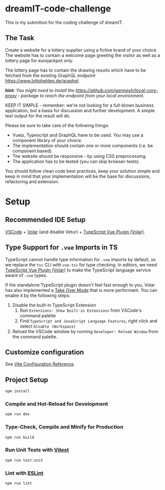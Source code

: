 # dreamIT-code-challenge

This is my submition for the coding challenge of dreamIT.

## The Task

Create a website for a lottery supplier using a fictive brand of your choice. The website has to contain a welcome page greeting the visitor as well as a lottery page for eurojackpot only.

The lottery page has to contain the drawing results which have to be fetched from the existing GraphQL endpoint https://www.lottohelden.de/graphql.

_**hint:** You might need to install the https://github.com/garmeeh/local-cors-proxy ‑ package to reach the endpoint from your local environment._

KEEP IT SIMPLE - remember: we're not looking for a full-blown business application, but a basis for discussion and further development. A simple text output for the result will do.

Please be sure to take care of the following things:

- Vuejs, Typescript and GraphQL have to be used. You may use a component library of your choice.
- The implementation should contain one or more components (i.e. be component based).
- The website should be responsive - by using CSS preprocessing.
- The application has to be tested (you can skip browser-tests).

You should follow clean code best practices, keep your solution simple and keep in mind that your implementation will be the base for discussions, refactoring and extension.

# Setup

## Recommended IDE Setup

[VSCode](https://code.visualstudio.com/) + [Volar](https://marketplace.visualstudio.com/items?itemName=Vue.volar) (and disable Vetur) + [TypeScript Vue Plugin (Volar)](https://marketplace.visualstudio.com/items?itemName=Vue.vscode-typescript-vue-plugin).

## Type Support for `.vue` Imports in TS

TypeScript cannot handle type information for `.vue` imports by default, so we replace the `tsc` CLI with `vue-tsc` for type checking. In editors, we need [TypeScript Vue Plugin (Volar)](https://marketplace.visualstudio.com/items?itemName=Vue.vscode-typescript-vue-plugin) to make the TypeScript language service aware of `.vue` types.

If the standalone TypeScript plugin doesn't feel fast enough to you, Volar has also implemented a [Take Over Mode](https://github.com/johnsoncodehk/volar/discussions/471#discussioncomment-1361669) that is more performant. You can enable it by the following steps:

1. Disable the built-in TypeScript Extension
   1. Run `Extensions: Show Built-in Extensions` from VSCode's command palette
   2. Find `TypeScript and JavaScript Language Features`, right click and select `Disable (Workspace)`
2. Reload the VSCode window by running `Developer: Reload Window` from the command palette.

## Customize configuration

See [Vite Configuration Reference](https://vitejs.dev/config/).

## Project Setup

```sh
npm install
```

### Compile and Hot-Reload for Development

```sh
npm run dev
```

### Type-Check, Compile and Minify for Production

```sh
npm run build
```

### Run Unit Tests with [Vitest](https://vitest.dev/)

```sh
npm run test:unit
```

### Lint with [ESLint](https://eslint.org/)

```sh
npm run lint
```
